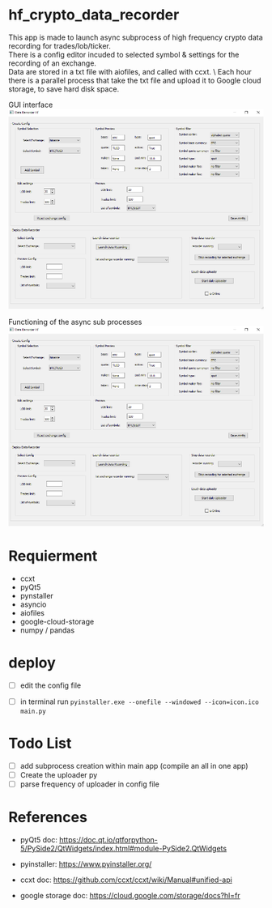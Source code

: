 # hf_crypto_data_recorder

This app is made to launch async subprocess of high frequency crypto data recording for trades/lob/ticker. \
There is a config editor incuded to selected symbol & settings for the recording of an exchange. \
Data are stored in a txt file with aiofiles, and called with ccxt. \ 
Each hour there is a parallel process that take the txt file and upload it to Google cloud storage, to save hard disk space.

GUI interface
![alt text](src/exe.PNG)

Functioning of the async sub processes
![alt text](src/exe.PNG)

# Requierment

 * ccxt
 * pyQt5
 * pynstaller
 * asyncio
 * aiofiles
 * google-cloud-storage
 * numpy / pandas

# deploy

- [ ] edit the config file
- [ ] in terminal run `pyinstaller.exe --onefile --windowed --icon=icon.ico main.py`

  
  
# Todo List

- [ ] add subprocess creation within main app (compile an all in one app)
- [ ] Create the uploader py
- [ ] parse frequency of uploader in config file
  
# References

* pyQt5 doc: https://doc.qt.io/qtforpython-5/PySide2/QtWidgets/index.html#module-PySide2.QtWidgets

* pyinstaller: https://www.pyinstaller.org/

* ccxt doc: https://github.com/ccxt/ccxt/wiki/Manual#unified-api

* google storage doc: https://cloud.google.com/storage/docs?hl=fr
